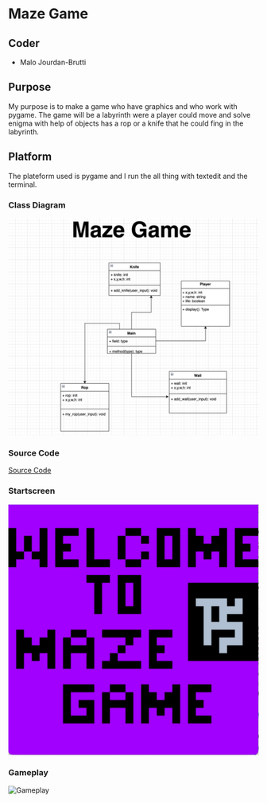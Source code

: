 # Maze Game
## Coder
- Malo Jourdan-Brutti
## Purpose
My purpose is to make a game who have graphics and who work with pygame. The game will be a labyrinth were a player could move and solve enigma with help of objects has a rop or a knife that he could fing in the labyrinth. 
## Platform
The plateform used is pygame and I run the all thing with textedit and the terminal.
### Class Diagram 
![ClassDiagram](https://github.com/410192/Computer-Programming-Individual-Project/blob/main/IMG/Img2.png?raw=true)
### Source Code
[Source Code](https://github.com/410192/Computer-Programming-Individual-Project/tree/main/SRC#:~:text=last%20week-,main.py,-Add%20files%20via)
### Startscreen
![Startscreen](https://github.com/410192/Computer-Programming-Individual-Project/blob/main/IMG/Src-Startsreen.png?raw=true)
### Gameplay
![Gameplay]()
